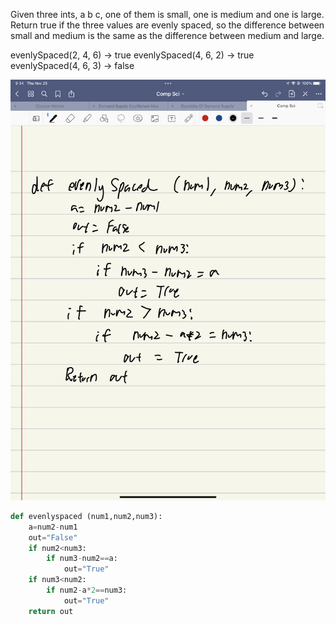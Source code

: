 Given three ints, a b c, one of them is small, one is medium and one is large. Return true if the three values are evenly spaced, so the difference between small and medium is the same as the difference between medium and large. 

evenlySpaced(2, 4, 6) → true
evenlySpaced(4, 6, 2) → true
evenlySpaced(4, 6, 3) → false

![](quiz014.jpeg)
```.py
def evenlyspaced (num1,num2,num3):
    a=num2-num1
    out="False"
    if num2<num3:
        if num3-num2==a:
            out="True"
    if num3<num2:
        if num2-a*2==num3:
            out="True"
    return out
```
